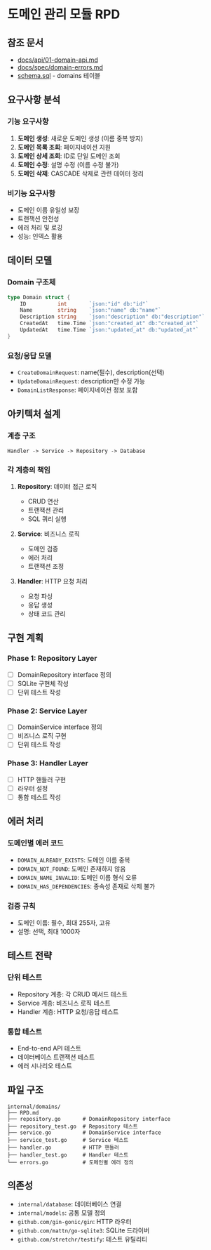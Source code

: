 # 도메인 관리 모듈 RPD

## 참조 문서
- [docs/api/01-domain-api.md](../../docs/api/01-domain-api.md)
- [docs/spec/domain-errors.md](../../docs/spec/domain-errors.md)
- [schema.sql](../../schema.sql) - domains 테이블

## 요구사항 분석

### 기능 요구사항
1. **도메인 생성**: 새로운 도메인 생성 (이름 중복 방지)
2. **도메인 목록 조회**: 페이지네이션 지원
3. **도메인 상세 조회**: ID로 단일 도메인 조회
4. **도메인 수정**: 설명 수정 (이름 수정 불가)
5. **도메인 삭제**: CASCADE 삭제로 관련 데이터 정리

### 비기능 요구사항
- 도메인 이름 유일성 보장
- 트랜잭션 안전성
- 에러 처리 및 로깅
- 성능: 인덱스 활용

## 데이터 모델

### Domain 구조체
```go
type Domain struct {
    ID          int       `json:"id" db:"id"`
    Name        string    `json:"name" db:"name"`
    Description string    `json:"description" db:"description"`
    CreatedAt   time.Time `json:"created_at" db:"created_at"`
    UpdatedAt   time.Time `json:"updated_at" db:"updated_at"`
}
```

### 요청/응답 모델
- `CreateDomainRequest`: name(필수), description(선택)
- `UpdateDomainRequest`: description만 수정 가능
- `DomainListResponse`: 페이지네이션 정보 포함

## 아키텍처 설계

### 계층 구조
```
Handler -> Service -> Repository -> Database
```

### 각 계층의 책임
1. **Repository**: 데이터 접근 로직
   - CRUD 연산
   - 트랜잭션 관리
   - SQL 쿼리 실행

2. **Service**: 비즈니스 로직
   - 도메인 검증
   - 에러 처리
   - 트랜잭션 조정

3. **Handler**: HTTP 요청 처리
   - 요청 파싱
   - 응답 생성
   - 상태 코드 관리

## 구현 계획

### Phase 1: Repository Layer
- [ ] DomainRepository interface 정의
- [ ] SQLite 구현체 작성
- [ ] 단위 테스트 작성

### Phase 2: Service Layer
- [ ] DomainService interface 정의
- [ ] 비즈니스 로직 구현
- [ ] 단위 테스트 작성

### Phase 3: Handler Layer
- [ ] HTTP 핸들러 구현
- [ ] 라우터 설정
- [ ] 통합 테스트 작성

## 에러 처리

### 도메인별 에러 코드
- `DOMAIN_ALREADY_EXISTS`: 도메인 이름 중복
- `DOMAIN_NOT_FOUND`: 도메인 존재하지 않음
- `DOMAIN_NAME_INVALID`: 도메인 이름 형식 오류
- `DOMAIN_HAS_DEPENDENCIES`: 종속성 존재로 삭제 불가

### 검증 규칙
- 도메인 이름: 필수, 최대 255자, 고유
- 설명: 선택, 최대 1000자

## 테스트 전략

### 단위 테스트
- Repository 계층: 각 CRUD 메서드 테스트
- Service 계층: 비즈니스 로직 테스트
- Handler 계층: HTTP 요청/응답 테스트

### 통합 테스트
- End-to-end API 테스트
- 데이터베이스 트랜잭션 테스트
- 에러 시나리오 테스트

## 파일 구조
```
internal/domains/
├── RPD.md
├── repository.go       # DomainRepository interface
├── repository_test.go  # Repository 테스트
├── service.go          # DomainService interface
├── service_test.go     # Service 테스트
├── handler.go          # HTTP 핸들러
├── handler_test.go     # Handler 테스트
└── errors.go           # 도메인별 에러 정의
```

## 의존성
- `internal/database`: 데이터베이스 연결
- `internal/models`: 공통 모델 정의
- `github.com/gin-gonic/gin`: HTTP 라우터
- `github.com/mattn/go-sqlite3`: SQLite 드라이버
- `github.com/stretchr/testify`: 테스트 유틸리티